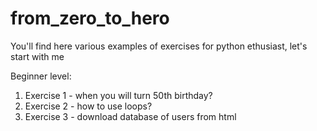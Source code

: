 # from_zero_to_hero
You'll find here various examples of exercises for python ethusiast, let's start with me

Beginner level:
1. Exercise 1 - when you will turn 50th birthday?
2. Exercise 2 - how to use loops?
3. Exercise 3 - download database of users from html 
